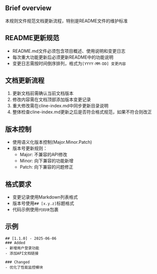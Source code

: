 ## Brief overview
本规则文件规范文档更新流程，特别是README文件的维护标准

## README更新规范
- README.md文件必须包含项目概述、使用说明和变更日志
- 每次重大功能更新后必须更新README中的功能说明
- 变更日志需按时间倒序排列，格式为`[YYYY-MM-DD] 变更内容`

## 文档更新流程
1. 更新文档前需确认当前文档版本
2. 修改内容需在文档顶部添加版本变更记录
3. 重大修改需在cline-index.md中同步更新目录说明
4. 整体检查cline-index.md更新之后是否符合格式规范，如果不符合则改正

## 版本控制
- 使用语义化版本控制(Major.Minor.Patch)
- 版本号更新规则：
  - Major: 不兼容的API修改
  - Minor: 向下兼容的功能新增
  - Patch: 向下兼容的问题修正

## 格式要求
- 变更记录使用Markdown列表格式
- 版本号使用`## [x.y.z]`标题格式
- 代码示例使用```代码块```包裹

## 示例
```
## [1.1.0] - 2025-06-06
### Added
- 新增用户登录功能
- 添加API文档链接

### Changed
- 优化了性能监控模块
